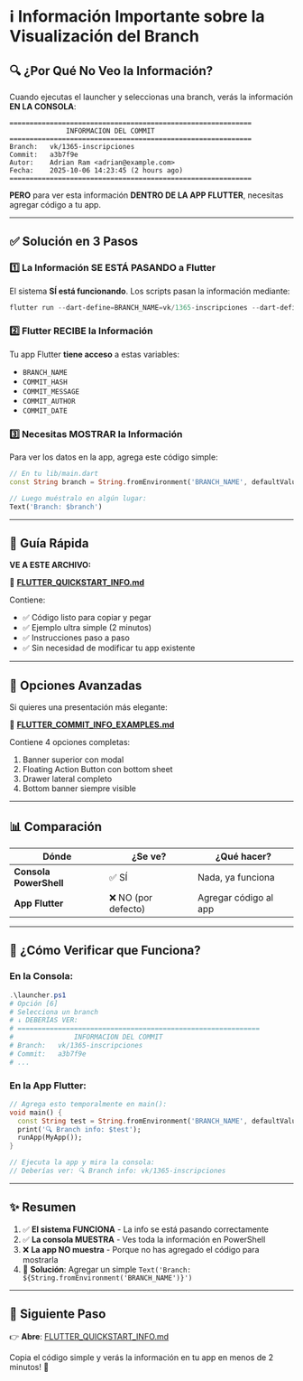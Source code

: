 # ℹ️ Información Importante sobre la Visualización del Branch

## 🔍 ¿Por Qué No Veo la Información?

Cuando ejecutas el launcher y seleccionas una branch, verás la información **EN LA CONSOLA**:

```
============================================================
              INFORMACION DEL COMMIT                        
============================================================
Branch:   vk/1365-inscripciones
Commit:   a3b7f9e
Autor:    Adrian Ram <adrian@example.com>
Fecha:    2025-10-06 14:23:45 (2 hours ago)
============================================================
```

**PERO** para ver esta información **DENTRO DE LA APP FLUTTER**, necesitas agregar código a tu app.

---

## ✅ Solución en 3 Pasos

### 1️⃣ La Información SE ESTÁ PASANDO a Flutter

El sistema **SÍ está funcionando**. Los scripts pasan la información mediante:

```powershell
flutter run --dart-define=BRANCH_NAME=vk/1365-inscripciones --dart-define=COMMIT_HASH=a3b7f9e ...
```

### 2️⃣ Flutter RECIBE la Información

Tu app Flutter **tiene acceso** a estas variables:
- `BRANCH_NAME`
- `COMMIT_HASH`
- `COMMIT_MESSAGE`
- `COMMIT_AUTHOR`
- `COMMIT_DATE`

### 3️⃣ Necesitas MOSTRAR la Información

Para ver los datos en la app, agrega este código simple:

```dart
// En tu lib/main.dart
const String branch = String.fromEnvironment('BRANCH_NAME', defaultValue: '');

// Luego muéstralo en algún lugar:
Text('Branch: $branch')
```

---

## 🚀 Guía Rápida

**VE A ESTE ARCHIVO:**

📄 **[FLUTTER_QUICKSTART_INFO.md](FLUTTER_QUICKSTART_INFO.md)**

Contiene:
- ✅ Código listo para copiar y pegar
- ✅ Ejemplo ultra simple (2 minutos)
- ✅ Instrucciones paso a paso
- ✅ Sin necesidad de modificar tu app existente

---

## 🎨 Opciones Avanzadas

Si quieres una presentación más elegante:

📄 **[FLUTTER_COMMIT_INFO_EXAMPLES.md](FLUTTER_COMMIT_INFO_EXAMPLES.md)**

Contiene 4 opciones completas:
1. Banner superior con modal
2. Floating Action Button con bottom sheet
3. Drawer lateral completo
4. Bottom banner siempre visible

---

## 📊 Comparación

| Dónde | ¿Se ve? | ¿Qué hacer? |
|-------|---------|-------------|
| **Consola PowerShell** | ✅ SÍ | Nada, ya funciona |
| **App Flutter** | ❌ NO (por defecto) | Agregar código al app |

---

## 🔧 ¿Cómo Verificar que Funciona?

### En la Consola:
```powershell
.\launcher.ps1
# Opción [6]
# Selecciona un branch
# ↓ DEBERÍAS VER:
# ============================================================
#               INFORMACION DEL COMMIT
# Branch:   vk/1365-inscripciones
# Commit:   a3b7f9e
# ...
```

### En la App Flutter:
```dart
// Agrega esto temporalmente en main():
void main() {
  const String test = String.fromEnvironment('BRANCH_NAME', defaultValue: 'NO RECIBIDO');
  print('🔍 Branch info: $test');
  runApp(MyApp());
}

// Ejecuta la app y mira la consola:
// Deberías ver: 🔍 Branch info: vk/1365-inscripciones
```

---

## ✨ Resumen

1. ✅ **El sistema FUNCIONA** - La info se está pasando correctamente
2. ✅ **La consola MUESTRA** - Ves toda la información en PowerShell
3. ❌ **La app NO muestra** - Porque no has agregado el código para mostrarla
4. 🚀 **Solución**: Agregar un simple `Text('Branch: ${String.fromEnvironment('BRANCH_NAME')}')`

---

## 📖 Siguiente Paso

👉 **Abre**: [FLUTTER_QUICKSTART_INFO.md](FLUTTER_QUICKSTART_INFO.md)

Copia el código simple y verás la información en tu app en menos de 2 minutos! 🎉
